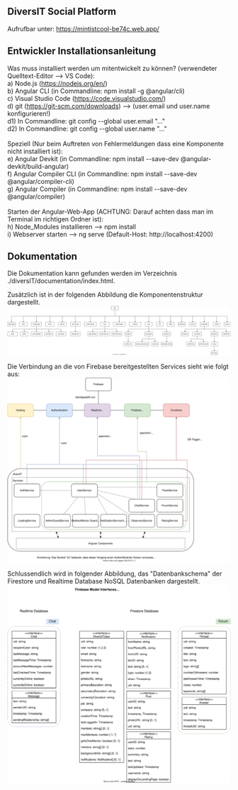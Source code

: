 ## DiversIT Social Platform

Aufrufbar unter: https://mintistcool-be74c.web.app/

## Entwickler Installationsanleitung
Was muss installiert werden um mitentwickelt zu können? (verwendeter Quelltext-Editor --> VS Code): \
a) Node.js (https://nodejs.org/en/) \
b) Angular CLI (in Commandline: npm install -g @angular/cli) \
c) Visual Studio Code (https://code.visualstudio.com/) \
d) git (https://git-scm.com/downloads) --> (user.email und user.name konfigurieren!) \
d1) In Commandline: git config --global user.email "..." \
d2) In Commandline: git config --global user.name "..." \
\
Speziell (Nur beim Auftreten von Fehlermeldungen dass eine Komponente nicht installiert ist): \
e) Angular Devkit (in Commandline: npm install --save-dev @angular-devkit/build-angular) \
f) Angular Compiler CLI (in Commandline: npm install --save-dev @angular/compiler-cli) \
g) Angular Compiler (in Commandline: npm install --save-dev @angular/compiler) \
\
Starten der Angular-Web-App (ACHTUNG: Darauf achten dass man im Terminal im richtigen Ordner ist): \
h) Node_Modules installieren --> npm install \
i) Webserver starten --> ng serve (Default-Host: http://localhost:4200)

## Dokumentation
Die Dokumentation kann gefunden werden im Verzeichnis ./diversIT/documentation/index.html.

Zusätzlich ist in der folgenden Abbildung die Komponentenstruktur dargestellt.
<img src="https://github.com/stefan-hinterhoelzl/DiversIT/blob/main/diversIT/src/assets/documentation/diversIT-Component-hierarchy.svg?raw=true" alt="Darstellung der Komponentenhierarchie - Laden Fehlgeschlagen">

Die Verbindung an die von Firebase bereitgestellten Services sieht wie folgt aus:
<img src="https://github.com/stefan-hinterhoelzl/DiversIT/blob/main/diversIT/src/assets/documentation/diversIT-firebase-service-model.svg?raw=true" alt="Darstellung der DiversIT und Firebase Service verbindung - Laden Fehlgeschlagen">

Schlussendlich wird in folgender Abbildung, das "Datenbankschema" der Firestore und Realtime Database NoSQL Datenbanken dargestellt.
<img src="https://github.com/stefan-hinterhoelzl/DiversIT/blob/main/diversIT/src/assets/documentation/firebase-schema.svg?raw=true" alt="Darstellung des Firestore 'Datebankschemas' - Laden Fehlgeschlagen">
